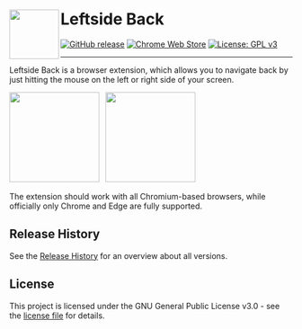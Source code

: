 # <img src="https://raw.githubusercontent.com/Kiuryy/Leftside_Back/master/src/img/icon/256x256.png" width="88" align="left" /> Leftside Back

[![GitHub release](https://img.shields.io/github/release/kiuryy/leftside_back.svg)](https://github.com/Kiuryy/Leftside_Back/releases)
[![Chrome Web Store](https://img.shields.io/chrome-web-store/d/gdcddfacdedphcamippdkojfngoakglg.svg)](https://chrome.google.com/webstore/detail/leftside-back/gdcddfacdedphcamippdkojfngoakglg)
[![License: GPL v3](https://img.shields.io/badge/License-GPL%20v3-lightgray.svg)](https://www.gnu.org/licenses/gpl-3.0)

---

Leftside Back is a browser extension, which allows you to navigate back by just hitting the mouse on the left or right side of your screen.

<a href="https://chrome.google.com/webstore/detail/leftside-back/gdcddfacdedphcamippdkojfngoakglg" target="_blank"><img src="https://extensions.redeviation.com/img/github_download_chrome.png" width="160" /></a>&ensp;
<a href="https://microsoftedge.microsoft.com/addons/detail/mmngidlfomfhnbfnfffalafojhobiddj" target="_blank"><img src="https://extensions.redeviation.com/img/github_download_edge.png" width="160" /></a>

The extension should work with all Chromium-based browsers, while officially only Chrome and Edge are fully supported.

## Release History
See the [Release History](https://github.com/Kiuryy/Leftside_Back/releases) for an overview about all versions.

## License

This project is licensed under the GNU General Public License v3.0 - see the [license file](license.txt) for details.
